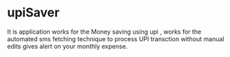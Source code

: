 # upiSaver
It is application works for the Money saving using upi ,
works for the automated sms fetching technique to process UPI transction without manual edits
gives alert on your monthly expense.
